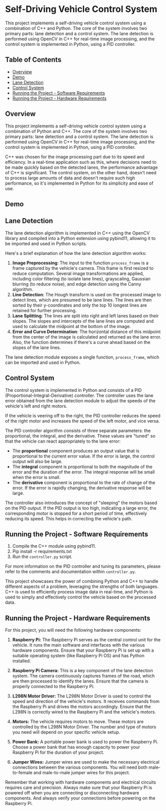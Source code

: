 # Self-Driving Vehicle Control System
This project implements a self-driving vehicle control system using a combination of C++ and Python. The core of the system involves two primary parts: lane detection and a control system. The lane detection is performed using OpenCV in C++ for real-time image processing, and the control system is implemented in Python, using a PID controller. 
## Table of Contents
- [Overview](#overview)
- [Demo](#demo)
- [Lane Detection](#lane-detection)
- [Control System](#control-system)
- [Running the Project - Software Requirements](#running-the-project---software-requirements)
- [Running the Project - Hardware Requirements](#running-the-project---hardware-requirements)
  

## Overview
This project implements a self-driving vehicle control system using a combination of Python and C++. The core of the system involves two primary parts: lane detection and a control system. The lane detection is performed using OpenCV in C++ for real-time image processing, and the control system is implemented in Python, using a PID controller.

C++ was chosen for the image processing part due to its speed and efficiency. In a real-time application such as this, where decisions need to be made quickly based on the detected lanes, the performance advantage of C++ is significant. The control system, on the other hand, doesn't need to process large amounts of data and doesn't require such high performance, so it's implemented in Python for its simplicity and ease of use.
## Demo
## Lane Detection
The lane detection algorithm is implemented in C++ using the OpenCV library and compiled into a Python extension using pybind11, allowing it to be imported and used in Python scripts.

Here's a brief explanation of how the lane detection algorithm works:

1. **Image Preprocessing**: The input to the function `process_frame` is a frame captured by the vehicle's camera. This frame is first resized to reduce computation. Several image transformations are applied, including color filtering (to isolate lane lines), grayscaling, Gaussian blurring (to reduce noise), and edge detection using the Canny algorithm.
2. **Line Detection**: The Hough transform is used on the processed image to detect lines, which are presumed to be lane lines. The lines are then sorted by their y-coordinates and only the top 10 longest lines are retained for further processing.
3. **Lane Splitting**: The lines are split into right and left lanes based on their slopes. The slopes and intercepts of the lane lines are computed and used to calculate the midpoint at the bottom of the image.
4. **Error and Curve Determination**: The horizontal distance of this midpoint from the center of the image is calculated and returned as the lane error. Also, the function determines if there's a curve ahead based on the slopes of the lane lines.

The lane detection module exposes a single function, `process_frame`, which can be imported and used in Python.

## Control System
The control system is implemented in Python and consists of a PID (Proportional-Integral-Derivative) controller. The controller uses the lane error obtained from the lane detection module to adjust the speeds of the vehicle's left and right motors.

If the vehicle is veering off to the right, the PID controller reduces the speed of the right motor and increases the speed of the left motor, and vice versa.

The PID controller algorithm consists of three separate parameters: the proportional, the integral, and the derivative. These values are "tuned" so that the vehicle can react appropriately to the lane error:

- The **proportional** component produces an output value that is proportional to the current error value. If the error is large, the control output will also be large.
- The **integral** component is proportional to both the magnitude of the error and the duration of the error. The integral response will be small when the error is small.
- The **derivative** component is proportional to the rate of change of the error. If the error is rapidly changing, the derivative response will be large.

The controller also introduces the concept of "sleeping" the motors based on the PID output. If the PID output is too high, indicating a large error, the corresponding motor is stopped for a short period of time, effectively reducing its speed. This helps in correcting the vehicle's path.

## Running the Project - Software Requirements
1. Compile the C++ module using pybind11.
2. Pip install -r requirements.txt
3. Run the `controller.py` script.

For more information on the PID controller and tuning its parameters, please refer to the comments and documentation within `controller.py`.

This project showcases the power of combining Python and C++ to handle different aspects of a problem, leveraging the strengths of both languages. C++ is used to efficiently process image data in real-time, and Python is used to simply and effectively control the vehicle based on the processed data.

## Running the Project - Hardware Requirements

For this project, you will need the following hardware components:

1. **Raspberry Pi:** The Raspberry Pi serves as the central control unit for the vehicle. It runs the main software and interfaces with the various hardware components. Ensure that your Raspberry Pi is set up with a suitable operating system (like Raspberry Pi OS) and has Python installed.

2. **Raspberry Pi Camera:** This is a key component of the lane detection system. The camera continuously captures frames of the road, which are then processed to identify the lanes. Ensure that the camera is properly connected to the Raspberry Pi.

3. **L298N Motor Driver:** The L298N Motor Driver is used to control the speed and direction of the vehicle's motors. It receives commands from the Raspberry Pi and drives the motors accordingly. Ensure that the L298N is correctly wired to the Raspberry Pi and the vehicle's motors.

4. **Motors:** The vehicle requires motors to move. These motors are controlled by the L298N Motor Driver. The number and type of motors you need will depend on your specific vehicle setup.

5. **Power Bank:** A portable power bank is used to power the Raspberry Pi. Choose a power bank that has enough capacity to power your Raspberry Pi for the duration of your project.

6. **Jumper Wires:** Jumper wires are used to make the necessary electrical connections between the various components. You will need both male-to-female and male-to-male jumper wires for this project.

Remember that working with hardware components and electrical circuits requires care and precision. Always make sure that your Raspberry Pi is powered off when you are connecting or disconnecting hardware components. And always verify your connections before powering on the Raspberry Pi.

